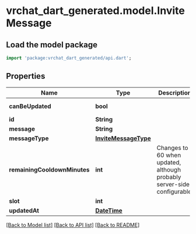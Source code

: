 # vrchat_dart_generated.model.InviteMessage

## Load the model package
```dart
import 'package:vrchat_dart_generated/api.dart';
```

## Properties
Name | Type | Description | Notes
------------ | ------------- | ------------- | -------------
**canBeUpdated** | **bool** |  | [default to true]
**id** | **String** |  | 
**message** | **String** |  | 
**messageType** | [**InviteMessageType**](InviteMessageType.md) |  | 
**remainingCooldownMinutes** | **int** | Changes to 60 when updated, although probably server-side configurable. | [default to 0]
**slot** | **int** |  | 
**updatedAt** | [**DateTime**](DateTime.md) |  | 

[[Back to Model list]](../README.md#documentation-for-models) [[Back to API list]](../README.md#documentation-for-api-endpoints) [[Back to README]](../README.md)



